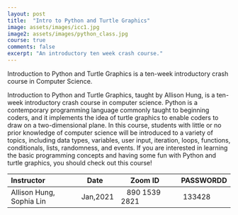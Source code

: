 ```yaml
---
layout: post
title:  "Intro to Python and Turtle Graphics"
image: assets/images/icc1.jpg
image2: assets/images/python_class.jpg
course: true
comments: false
excerpt: "An introductory ten week crash course."
---
```


Introduction to Python and Turtle Graphics is a ten-week introductory crash course in Computer Science.   

Introduction to Python and Turtle Graphics, taught by Allison Hung, is a ten-week introductory crash course in computer science. Python is a contemporary programming language commonly taught to beginning coders, and it implements the idea of turtle graphics to enable coders to draw on a two-dimensional plane. In this course, students with little or no prior knowledge of computer science will be introduced to a variety of topics, including data types, variables, user input, iteration, loops, functions, conditionals, lists, randomness, and events. If you are interested in learning the basic programming concepts and having some fun with Python and turtle graphics, you should check out this course!



| Instructor  | &nbsp;&nbsp;&nbsp;Date&nbsp; | &nbsp;&nbsp; &nbsp;&nbsp;Zoom ID &nbsp; | &nbsp;PASSWORDD  |
| :---        |    :----   |          :--- |  :--- |
| Allison Hung, Sophia Lin | Jan,2021   |&nbsp;&nbsp; 890 1539 2821 &nbsp; &nbsp; |&nbsp; 133428|

<br/>

